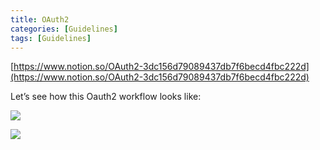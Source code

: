 ```yaml
---
title: OAuth2
categories: [Guidelines]
tags: [Guidelines]
---
```


[https://www.notion.so/OAuth2-3dc156d79089437db7f6becd4fbc222d](https://www.notion.so/OAuth2-3dc156d79089437db7f6becd4fbc222d)


Let’s see how this Oauth2 workflow looks like:


![](https://prod-files-secure.s3.us-west-2.amazonaws.com/9960fb2a-b75e-4bea-a8f9-b00925db1215/3bce41e0-99e8-4ebd-9701-e2bc9cbb79a2/Untitled.png?X-Amz-Algorithm=AWS4-HMAC-SHA256&X-Amz-Content-Sha256=UNSIGNED-PAYLOAD&X-Amz-Credential=ASIAZI2LB466UJEIU2FG%2F20250526%2Fus-west-2%2Fs3%2Faws4_request&X-Amz-Date=20250526T202458Z&X-Amz-Expires=3600&X-Amz-Security-Token=IQoJb3JpZ2luX2VjEIP%2F%2F%2F%2F%2F%2F%2F%2F%2F%2FwEaCXVzLXdlc3QtMiJGMEQCICW6JlGs4LqKc%2B%2BMTnmWEiAJIkbBQrTfgk0vadDF3cF2AiA4meniNyAKrmnimEj39trbgNPMoY%2FQjsD9xDgCStlTTir%2FAwhMEAAaDDYzNzQyMzE4MzgwNSIM0WeCU%2FPSqLVEmvouKtwD0a02MuFLpJvbee7tqpHy753Sw9ow1SOd0XFyNHUNdje8XKJwvD5i%2FRPKoAwtsdLrof%2FX2f%2BjCKB6PLHl%2BlYYRidPSh%2Fj8eeIdGjBAsGZpDDgLiFhOwashqlXn5Zoz6cNf6O3l%2BrmT5GPEd3ZZWWCkkpoTQivVsGZ1Gpx1PlPjguiEmzZSB%2BZRkYacs%2Fk8IfT8%2B6tQlVKU0%2Flv8BpmguBVsbqpAjbEMMBjOVKnBwXWR0cFWMSwMXfZokNyM02hPkog1nP3TAf9yiSWJh8n7F5UVGtP2PybMD3qWK0%2F3EPSZh2QYvSCVCEqTTVKf9%2F9f%2F1bPkQ5PV%2BYY0q4K0CXsdj11r%2FBAw2cGdSKcrDXpPYwhhBKjb43uo5E7fk9VIJzOAhkV3l7IgNsf5qZZviISkTFxh0bNz5lq5gYD6N6Z7JJqo5PGsJe6bYj7pD%2BWEo8wALfmY9BCC99bB4FeYXI0RkGgbdVhoiKqQZ7oD1rR3Qoi2vDaNVW7p579Mtporc77ffIEhIszclvvXmxnd2RP7ia%2F8CzlXwpV6BJMZKVsdRLGBKtRJLGGRqk68oxDD8as6vf3Nu7qwvLYPDhJWauhLTfOyepET13ket1Q39VVb3Vhb845rS4Z5%2FAdew2E8wiPnSwQY6pgFfUri2VXVoLm00%2B%2FnTOodGGF5CEK3vQtxdIph6wahcWnaXoLBb2R8DQHVd1uZCJT3CevkId23ZiY1IRoTlHvgD5CUl1d5Mfv5JuVBzVtyVgp8fFGJKhtqZr5VWbbj%2BiFWV32TR2mNvOmyK26K38a59OVF3hCybp1Sikn6tKyzoA5NKeU9Do817bD8ok%2BuCeJDu5wg1GO604nsGOvyc4fqwmbbFORXi&X-Amz-Signature=592cae690755d7725b7dc7e2e411910478a8a41640091d1e21e23e7dbe3a2e35&X-Amz-SignedHeaders=host&x-id=GetObject)


![](https://prod-files-secure.s3.us-west-2.amazonaws.com/9960fb2a-b75e-4bea-a8f9-b00925db1215/27d32b66-de43-41de-80f7-7edb81d1190f/Untitled.png?X-Amz-Algorithm=AWS4-HMAC-SHA256&X-Amz-Content-Sha256=UNSIGNED-PAYLOAD&X-Amz-Credential=ASIAZI2LB466UJEIU2FG%2F20250526%2Fus-west-2%2Fs3%2Faws4_request&X-Amz-Date=20250526T202458Z&X-Amz-Expires=3600&X-Amz-Security-Token=IQoJb3JpZ2luX2VjEIP%2F%2F%2F%2F%2F%2F%2F%2F%2F%2FwEaCXVzLXdlc3QtMiJGMEQCICW6JlGs4LqKc%2B%2BMTnmWEiAJIkbBQrTfgk0vadDF3cF2AiA4meniNyAKrmnimEj39trbgNPMoY%2FQjsD9xDgCStlTTir%2FAwhMEAAaDDYzNzQyMzE4MzgwNSIM0WeCU%2FPSqLVEmvouKtwD0a02MuFLpJvbee7tqpHy753Sw9ow1SOd0XFyNHUNdje8XKJwvD5i%2FRPKoAwtsdLrof%2FX2f%2BjCKB6PLHl%2BlYYRidPSh%2Fj8eeIdGjBAsGZpDDgLiFhOwashqlXn5Zoz6cNf6O3l%2BrmT5GPEd3ZZWWCkkpoTQivVsGZ1Gpx1PlPjguiEmzZSB%2BZRkYacs%2Fk8IfT8%2B6tQlVKU0%2Flv8BpmguBVsbqpAjbEMMBjOVKnBwXWR0cFWMSwMXfZokNyM02hPkog1nP3TAf9yiSWJh8n7F5UVGtP2PybMD3qWK0%2F3EPSZh2QYvSCVCEqTTVKf9%2F9f%2F1bPkQ5PV%2BYY0q4K0CXsdj11r%2FBAw2cGdSKcrDXpPYwhhBKjb43uo5E7fk9VIJzOAhkV3l7IgNsf5qZZviISkTFxh0bNz5lq5gYD6N6Z7JJqo5PGsJe6bYj7pD%2BWEo8wALfmY9BCC99bB4FeYXI0RkGgbdVhoiKqQZ7oD1rR3Qoi2vDaNVW7p579Mtporc77ffIEhIszclvvXmxnd2RP7ia%2F8CzlXwpV6BJMZKVsdRLGBKtRJLGGRqk68oxDD8as6vf3Nu7qwvLYPDhJWauhLTfOyepET13ket1Q39VVb3Vhb845rS4Z5%2FAdew2E8wiPnSwQY6pgFfUri2VXVoLm00%2B%2FnTOodGGF5CEK3vQtxdIph6wahcWnaXoLBb2R8DQHVd1uZCJT3CevkId23ZiY1IRoTlHvgD5CUl1d5Mfv5JuVBzVtyVgp8fFGJKhtqZr5VWbbj%2BiFWV32TR2mNvOmyK26K38a59OVF3hCybp1Sikn6tKyzoA5NKeU9Do817bD8ok%2BuCeJDu5wg1GO604nsGOvyc4fqwmbbFORXi&X-Amz-Signature=03149eb94dca6d2f71a9e017f169672bb1373a5a51e0e7c31c8670aca922088c&X-Amz-SignedHeaders=host&x-id=GetObject)

